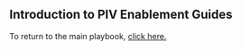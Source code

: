 ## Introduction to PIV Enablement Guides

To return to the main playbook, <a href="http://maoconnor.github.io/ficam-playbook">click here.</a>

